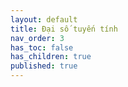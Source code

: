 ```yaml
---
layout: default
title: Đại số tuyến tính
nav_order: 3
has_toc: false
has_children: true
published: true
---
```

